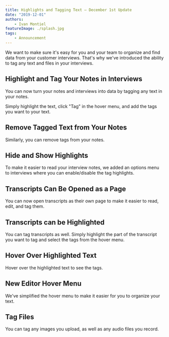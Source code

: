 ```yaml
---
title: Highlights and Tagging Text – December 1st Update
date: "2019-12-01"
authors:
    - Ivan Montiel
featureImage: ./splash.jpg
tags:
    - Announcement
---
```


We want to make sure it's easy for you and your team to organize and find data from your customer interviews. That's why we've introduced the ability to tag any text and files in your interviews.

## Highlight and Tag Your Notes in Interviews

You can now turn your notes and interviews into data by tagging any text in your notes.

Simply highlight the text, click "Tag" in the hover menu, and add the tags you want to your text.

## Remove Tagged Text from Your Notes

Similarly, you can remove tags from your notes.

## Hide and Show Highlights

To make it easier to read your interview notes, we added an options menu to interviews where you can enable/disable the tag highlights.

## Transcripts Can Be Opened as a Page

You can now open transcripts as their own page to make it easier to read, edit, and tag them.

## Transcripts can be Highlighted

You can tag transcripts as well. Simply highlight the part of the transcript you want to tag and select the tags from the hover menu.

## Hover Over Highlighted Text

Hover over the highlighted text to see the tags.

## New Editor Hover Menu

We've simplified the hover menu to make it easier for you to organize your text.

## Tag Files

You can tag any images you upload, as well as any audio files you record.
